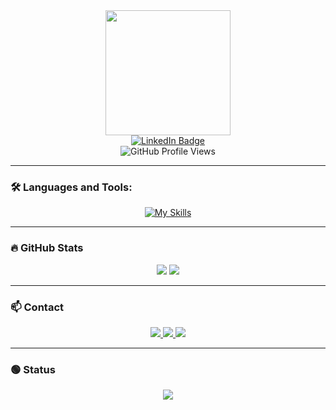 <div align="center">
  <img src="https://media1.giphy.com/media/v1.Y2lkPTc5MGI3NjExMXh6bGRlYnoyeWdhOTQ5cWp2Y2VydHBkeGJqenpsMGxwZjdlNXZ0ZyZlcD12MV9pbnRlcm5hbF9naWZfYnlfaWQmY3Q9Zw/2IudUHdI075HL02Pkk/giphy.gif" width="200"/>
</div>

<div align="center">
  <a href="https://www.linkedin.com/in/alonperlin">
    <img src="https://img.shields.io/badge/LinkedIn-blue?style=for-the-badge&logo=linkedin&logoColor=white" alt="LinkedIn Badge"/>
  </a>
</div>

<div align="center">
  <img src="https://komarev.com/ghpvc/?username=APerlinx&style=flat-square&color=blue" alt="GitHub Profile Views" />
</div>

---

### 🛠 Languages and Tools:
<div align="center">

  [![My Skills](https://skillicons.dev/icons?i=js,ts,html,css,react,nextjs,tailwind,nodejs,git,github,vscode,postman,mongodb,supabase,vite,aws&perline=8)](https://skillicons.dev)

</div>

---

### 🔥 GitHub Stats
<div align="center">

  <img src="https://github-readme-stats.vercel.app/api?username=APerlinx&show_icons=true&theme=react&hide_border=true" />
  <img src="https://github-readme-stats.vercel.app/api/top-langs/?username=APerlinx&layout=compact&theme=tokyonight" />

</div>

---

### 📫 Contact
<p align="center">
  <a href="https://www.linkedin.com/in/alonperlin/">
    <img src="https://img.shields.io/badge/LinkedIn-blue?style=flat&logo=linkedin" />
  </a>
  <a href="https://github.com/APerlinx">
    <img src="https://img.shields.io/badge/GitHub-black?style=flat&logo=github" />
  </a>
  <a href="mailto:alonperinx@gmail.com">
    <img src="https://img.shields.io/badge/Gmail-red?style=flat&logo=gmail" />
  </a>
</p>

---

### 🟢 Status  
<p align="center">
  <img src="https://img.shields.io/badge/Currently-Online-brightgreen?style=flat-square&logo=wifi" />
</p>
